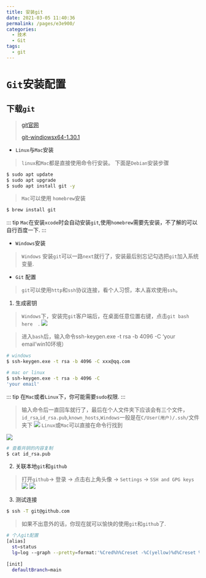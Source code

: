 ```yaml
---
title: 安装git
date: 2021-03-05 11:40:36
permalink: /pages/e3e900/
categories:
  - 技术
  - Git
tags:
  - git
---
```


# `Git`安装配置

## 下载`git`
> [git官网](https://git-scm.com/)
>
> [git-windiowsx64-1.30.1](https://github.com/git-for-windows/git/releases/download/v2.30.1.windows.1/Git-2.30.1-64-bit.exe)
>
- `Linux`与`Mac`安装
> `linux`和`Mac`都是直接使用命令行安装。
> 下面是`Debian`安装步骤
```sh
$ sudo apt update
$ sudo apt upgrade
$ sudo apt install git -y
```
> `Mac`可以使用 `homebrew`安装
```sh
$ brew install git
```
::: tip
`Mac`在安装`xcode`时会自动安装`git`,使用`homebrew`需要先安装，不了解的可以自行百度一下.
:::

- `Windows`安装
> `Windows` 安装`git`可以一路`next`就行了，安装最后别忘记勾选把`git`加入系统变量.

- `Git` 配置
> `git`可以使用`http`和`ssh`协议连接，看个人习惯，本人喜欢使用`ssh`。

1. 生成密钥
> `Windows`下，安装完`git`客户端后，在桌面任意位置右键，点击`git bash here  `.
![](https://cdn.jsdelivr.net/gh/crackzj/blogImg/20200307182501167.png)

> 进入`bash`后，输入命令ssh-keygen.exe -t rsa -b 4096 -C ‘your email’win10环境）
```sh
# windows
$ ssh-keygen.exe -t rsa -b 4096 -C xxx@qq.com

# mac or linux
$ ssh-keygen.exe -t rsa -b 4096 -C 
'your email'
```
::: tip
在`Mac`或者`Linux`下，你可能需要`sudo`权限.
:::
> 输入命令后一直回车就行了，最后在个人文件夹下应该会有三个文件，`id_rsa`,`id_rsa.pub`,`known_hosts`,`Windows`一般是在`C/User(用户)/.ssh/`文件夹下
![](https://cdn.jsdelivr.net/gh/crackzj/blogImg/20200307183557193.png)
> `Linux`或`Mac`可以直接在命令行找到

![](https://cdn.jsdelivr.net/gh/crackzj/blogImg/ssh.png)
```sh
# 查看共钥的内容复制
$ cat id_rsa.pub
```
2. 关联本地`git`和`github`
> 打开`github`-> 登录 -> 点击右上角头像 -> `Settings` -> `SSH and GPG keys`
![](https://cdn.jsdelivr.net/gh/crackzj/blogImg/20200307184535760.png)
![](https://cdn.jsdelivr.net/gh/crackzj/blogImg/20200307184620225.png)
3. 测试连接
```sh
$ ssh -T git@github.com
```
> 如果不出意外的话，你现在就可以愉快的使用`git`和`github`了.

```sh
# 个人git配置
[alias]
  st=status
  lg=log --graph --pretty=format:'%Cred%h%Creset -%C(yellow)%d%Creset %s %Cgreen(%cr) %C(bold blue)<%an>%Creset' --abbrev-commit --date=relative
  
[init]
  defaultBranch=main
```
